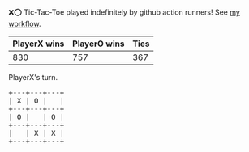 :x::o: Tic-Tac-Toe played indefinitely by github action runners! See [my workflow](.github/workflows/play.yaml).

|PlayerX wins|PlayerO wins|Ties|
|-|-|-|
|830|757|367|

PlayerX's turn.

<pre>
+---+---+---+
| X | O |   |
+---+---+---+
| O |   | O |
+---+---+---+
|   | X | X |
+---+---+---+
</pre>